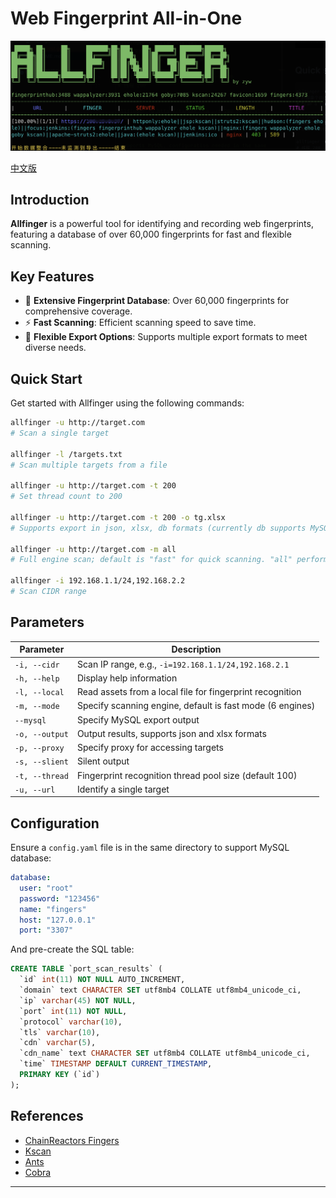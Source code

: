 # Web Fingerprint All-in-One

![Allfinger Logo](https://raw.githubusercontent.com/eexp/pic/main/202408201730719.png)

[中文版](README.md)

## Introduction

**Allfinger** is a powerful tool for identifying and recording web fingerprints, featuring a database of over 60,000 fingerprints for fast and flexible scanning.

## Key Features

- 🚀 **Extensive Fingerprint Database**: Over 60,000 fingerprints for comprehensive coverage.
- ⚡ **Fast Scanning**: Efficient scanning speed to save time.
- 📂 **Flexible Export Options**: Supports multiple export formats to meet diverse needs.

## Quick Start

Get started with Allfinger using the following commands:

```bash
allfinger -u http://target.com 
# Scan a single target

allfinger -l /targets.txt
# Scan multiple targets from a file

allfinger -u http://target.com -t 200 
# Set thread count to 200

allfinger -u http://target.com -t 200 -o tg.xlsx
# Supports export in json, xlsx, db formats (currently db supports MySQL only, requires config.yaml in the same directory)

allfinger -u http://target.com -m all
# Full engine scan; default is "fast" for quick scanning. "all" performs a full engine scan with higher CPU usage

allfinger -i 192.168.1.1/24,192.168.2.2
# Scan CIDR range
```

## Parameters

| Parameter | Description |
|-----------|-------------|
| `-i, --cidr` | Scan IP range, e.g., `-i=192.168.1.1/24,192.168.2.1` |
| `-h, --help` | Display help information |
| `-l, --local` | Read assets from a local file for fingerprint recognition |
| `-m, --mode` | Specify scanning engine, default is fast mode (6 engines) |
| `--mysql` | Specify MySQL export output |
| `-o, --output` | Output results, supports json and xlsx formats |
| `-p, --proxy` | Specify proxy for accessing targets |
| `-s, --slient` | Silent output |
| `-t, --thread` | Fingerprint recognition thread pool size (default 100) |
| `-u, --url` | Identify a single target |

## Configuration

Ensure a `config.yaml` file is in the same directory to support MySQL database:

```yaml
database:
  user: "root"
  password: "123456"
  name: "fingers"
  host: "127.0.0.1"
  port: "3307"
```

And pre-create the SQL table:

```sql
CREATE TABLE `port_scan_results` (
  `id` int(11) NOT NULL AUTO_INCREMENT,
  `domain` text CHARACTER SET utf8mb4 COLLATE utf8mb4_unicode_ci,
  `ip` varchar(45) NOT NULL,
  `port` int(11) NOT NULL,
  `protocol` varchar(10),
  `tls` varchar(10),
  `cdn` varchar(5),
  `cdn_name` text CHARACTER SET utf8mb4 COLLATE utf8mb4_unicode_ci,
  `time` TIMESTAMP DEFAULT CURRENT_TIMESTAMP,
  PRIMARY KEY (`id`)
);
```

## References

- [ChainReactors Fingers](https://github.com/chainreactors/fingers)
- [Kscan](https://github.com/lcvvvv/kscan/)
- [Ants](https://github.com/panjf2000/ants/)
- [Cobra](https://github.com/spf13/cobra)

---
